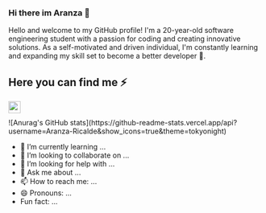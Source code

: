 ### Hi there im Aranza 👋

Hello and welcome to my GitHub profile! I'm a 20-year-old software engineering student with a passion for coding and creating innovative solutions. As a self-motivated and driven individual, I'm constantly learning and expanding my skill set to become a better developer 🔭.

## Here you can find me ⚡

<a href="https://discord.com/">
    <img align="left" width="24xp" src="https://cdn-icons-png.flaticon.com/512/2111/2111370.png">  
</a>
<br></br>
![Anurag's GitHub stats](https://github-readme-stats.vercel.app/api?username=Aranza-Ricalde&show_icons=true&theme=tokyonight)

- 🌱 I’m currently learning ...
- 👯 I’m looking to collaborate on ...
- 🤔 I’m looking for help with ...
- 💬 Ask me about ...
- 📫 How to reach me: ...
- 😄 Pronouns: ...
-  Fun fact: ...
